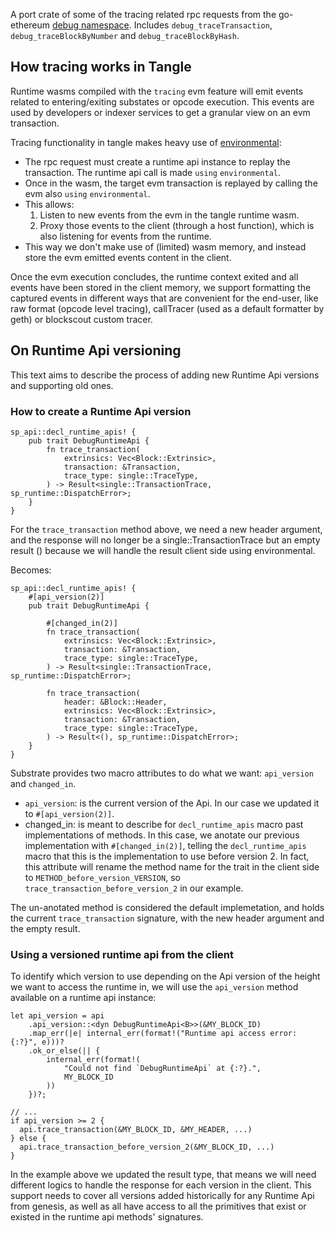 A port crate of some of the tracing related rpc requests from the go-ethereum [debug namespace](https://geth.ethereum.org/docs/interacting-with-geth/rpc/ns-debug). Includes `debug_traceTransaction`, `debug_traceBlockByNumber` and `debug_traceBlockByHash`.

## How tracing works in Tangle

Runtime wasms compiled with the `tracing` evm feature will emit events related to entering/exiting substates or opcode execution. This events are used by developers or indexer services to get a granular view on an evm transaction.

Tracing functionality in tangle makes heavy use of [environmental](https://docs.rs/environmental/latest/environmental/):

-   The rpc request must create a runtime api instance to replay the transaction. The runtime api call is made `using` `environmental`.
-   Once in the wasm, the target evm transaction is replayed by calling the evm also `using` `environmental`.
-   This allows:
    1. Listen to new events from the evm in the tangle runtime wasm.
    2. Proxy those events to the client (through a host function), which is also listening for events from the runtime.
-   This way we don't make use of (limited) wasm memory, and instead store the evm emitted events content in the client.

Once the evm execution concludes, the runtime context exited and all events have been stored in the client memory, we support formatting the captured events in different ways that are convenient for the end-user, like raw format (opcode level tracing), callTracer (used as a default formatter by geth) or blockscout custom tracer.

## On Runtime Api versioning

This text aims to describe the process of adding new Runtime Api versions and supporting old ones.

### How to create a Runtime Api version

```
sp_api::decl_runtime_apis! {
	pub trait DebugRuntimeApi {
		fn trace_transaction(
			extrinsics: Vec<Block::Extrinsic>,
			transaction: &Transaction,
			trace_type: single::TraceType,
		) -> Result<single::TransactionTrace, sp_runtime::DispatchError>;
	}
}
```

For the `trace_transaction` method above, we need a new header argument, and the response will no longer be a single::TransactionTrace but an empty result () because we will handle the result client side using environmental.

Becomes:

```
sp_api::decl_runtime_apis! {
	#[api_version(2)]
	pub trait DebugRuntimeApi {

		#[changed_in(2)]
		fn trace_transaction(
			extrinsics: Vec<Block::Extrinsic>,
			transaction: &Transaction,
			trace_type: single::TraceType,
		) -> Result<single::TransactionTrace, sp_runtime::DispatchError>;

		fn trace_transaction(
			header: &Block::Header,
			extrinsics: Vec<Block::Extrinsic>,
			transaction: &Transaction,
			trace_type: single::TraceType,
		) -> Result<(), sp_runtime::DispatchError>;
	}
}
```

Substrate provides two macro attributes to do what we want: `api_version` and `changed_in`.

-   `api_version`: is the current version of the Api. In our case we updated it to `#[api_version(2)]`.
-   changed_in: is meant to describe for `decl_runtime_apis` macro past implementations of methods. In this case, we anotate our previous implementation with `#[changed_in(2)]`, telling the `decl_runtime_apis` macro that this is the implementation to use before version 2. In fact, this attribute will rename the method name for the trait in the client side to `METHOD_before_version_VERSION`, so `trace_transaction_before_version_2` in our example.

The un-anotated method is considered the default implemetation, and holds the current `trace_transaction` signature, with the new header argument and the empty result.

### Using a versioned runtime api from the client

To identify which version to use depending on the Api version of the height we want to access the runtime in, we will use the `api_version` method available on a runtime api instance:

```
let api_version = api
	.api_version::<dyn DebugRuntimeApi<B>>(&MY_BLOCK_ID)
	.map_err(|e| internal_err(format!("Runtime api access error: {:?}", e)))?
	.ok_or_else(|| {
		internal_err(format!(
			"Could not find `DebugRuntimeApi` at {:?}.",
			MY_BLOCK_ID
		))
	})?;

// ...
if api_version >= 2 {
  api.trace_transaction(&MY_BLOCK_ID, &MY_HEADER, ...)
} else {
  api.trace_transaction_before_version_2(&MY_BLOCK_ID, ...)
}
```

In the example above we updated the result type, that means we will need different logics to handle the response for each version in the client. This support needs to cover all versions added historically for any Runtime Api from genesis, as well as all have access to all the primitives that exist or existed in the runtime api methods' signatures.
